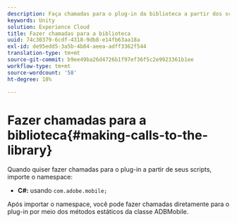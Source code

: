 ```yaml
---
description: Faça chamadas para o plug-in da biblioteca a partir dos scripts.
keywords: Unity
solution: Experience Cloud
title: Fazer chamadas para a biblioteca
uuid: 74c30379-6cdf-4318-9db8-e14fb63aa18a
exl-id: de95edd5-3a5b-4b84-aeea-adff3362f544
translation-type: tm+mt
source-git-commit: b9ee49ba26d4726b1f97ef36f5c2e9923361b1ee
workflow-type: tm+mt
source-wordcount: '58'
ht-degree: 18%

---
```


# Fazer chamadas para a biblioteca{#making-calls-to-the-library}

Quando quiser fazer chamadas para o plug-in a partir de seus scripts, importe o namespace:

* **C#:** usando  `com.adobe.mobile;`

Após importar o namespace, você pode fazer chamadas diretamente para o plug-in por meio dos métodos estáticos da classe ADBMobile.
